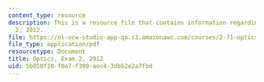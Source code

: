 ```yaml
---
content_type: resource
description: This is a resource file that contains information regarding optics exam
  2, 2012.
file: https://ol-ocw-studio-app-qa.s3.amazonaws.com/courses/2-71-optics-spring-2014/5b050f10f0a7f399aec43db52e2a7fbd_MIT2_71S14_s12_quiz2.pdf
file_type: application/pdf
resourcetype: Document
title: Optics, Exam 2, 2012
uid: 5b050f10-f0a7-f399-aec4-3db52e2a7fbd
---
```


